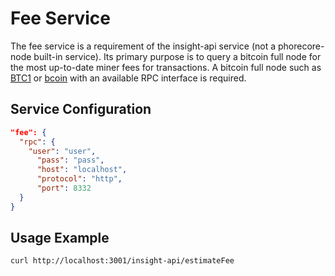 # Fee Service

The fee service is a requirement of the insight-api service (not a phorecore-node built-in service). Its primary purpose is to query a bitcoin full node for the most up-to-date miner fees for transactions. A bitcoin full node such as [BTC1](https://github.com/btc1/bitcoin) or [bcoin](https://github.com/bcoin-org/bcoin) with an available RPC interface is required.

## Service Configuration

```json
"fee": {
  "rpc": {
    "user": "user",
      "pass": "pass",
      "host": "localhost",
      "protocol": "http",
      "port": 8332
  }
}
```
## Usage Example

```bash
curl http://localhost:3001/insight-api/estimateFee
```

